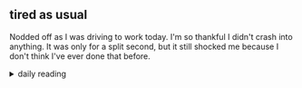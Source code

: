 ## tired as usual

Nodded off as I was driving to work today. I'm so thankful I didn't crash into anything. It was only for a split second, but it still shocked me because I don't think I've ever done that before.

<details markdown="1">
<summary>daily reading</summary>

| {{ page.date | date: "%B %-d, %Y" }} |
| :-------------: |
| [2 Chron. 27–28; Rev. 14; Zech. 10; John 13]({% link _Bible/Bible-year-1.md %}) |
| [WCF Chapter 30-33]({% link _wcf/wcf-month-1.md %}) |
| [The Chalcedonian Definition](https://thewestminsterstandard.org/the-chalcedonian-creed/) |

</details>